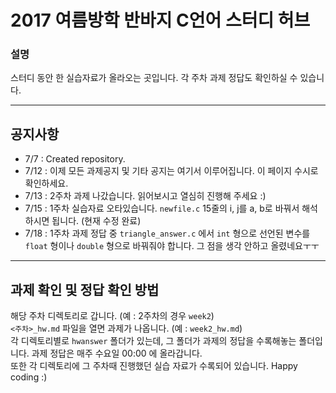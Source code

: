 # 2017 여름방학 반바지 C언어 스터디 허브
### 설명  
스터디 동안 한 실습자료가 올라오는 곳입니다. 각 주차 과제 정답도 확인하실 수 있습니다.  

---

## 공지사항
- 7/7 : Created repository.
- 7/12 : 이제 모든 과제공지 및 기타 공지는 여기서 이루어집니다. 이 페이지 수시로 확인하세요.
- 7/13 : 2주차 과제 나갔습니다. 읽어보시고 열심히 진행해 주세요 :)
- 7/15 : 1주차 실습자료 오타있습니다. `newfile.c` 15줄의 i, j를 a, b로 바꿔서 해석하시면 됩니다. (현재 수정 완료)
- 7/18 : 1주차 과제 정답 중 `triangle_answer.c` 에서 `int` 형으로 선언된 변수를 `float` 형이나
  `double` 형으로 바꿔줘야 합니다. 그 점을 생각 안하고 올렸네요ㅜㅜ

---

## 과제 확인 및 정답 확인 방법
해당 주차 디렉토리로 갑니다. (예 : 2주차의 경우 `week2`)  
`<주차>_hw.md` 파일을 열면 과제가 나옵니다. (예 : `week2_hw.md`)  
각 디렉토리별로 `hwanswer` 폴더가 있는데, 그 폴더가 과제의 정답을 수록해놓는 폴더입니다. 과제 정답은 매주 수요일 00:00 에 올라갑니다.  
또한 각 디렉토리에 그 주차때 진행했던 실습 자료가 수록되어 있습니다. Happy coding :)

